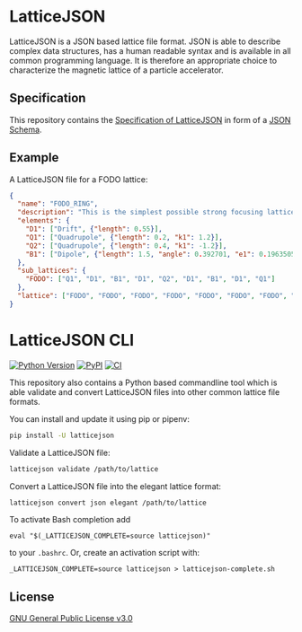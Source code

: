 # LatticeJSON

LatticeJSON is a JSON based lattice file format. JSON is able to describe complex data structures,
has a human readable syntax and is available in all common programming language. It is therefore an
appropriate choice to characterize the magnetic lattice of a particle accelerator.

## Specification
This repository contains the
[Specification of LatticeJSON](https://github.com/andreasfelix/latticejson/blob/master/latticejson/schema.json)
in form of a [JSON Schema](https://json-schema.org).

## Example

A LatticeJSON file for a FODO lattice:
```json
{
  "name": "FODO_RING",
  "description": "This is the simplest possible strong focusing lattice.",
  "elements": {
    "D1": ["Drift", {"length": 0.55}],
    "Q1": ["Quadrupole", {"length": 0.2, "k1": 1.2}],
    "Q2": ["Quadrupole", {"length": 0.4, "k1": -1.2}],
    "B1": ["Dipole", {"length": 1.5, "angle": 0.392701, "e1": 0.1963505, "e2": 0.1963505}]
  },
  "sub_lattices": {
    "FODO": ["Q1", "D1", "B1", "D1", "Q2", "D1", "B1", "D1", "Q1"]
  },
  "lattice": ["FODO", "FODO", "FODO", "FODO", "FODO", "FODO", "FODO", "FODO"]
}

```


# LatticeJSON CLI
[![Python Version](https://img.shields.io/pypi/pyversions/latticejson)](https://pypi.org/project/latticejson/)
[![PyPI](https://img.shields.io/pypi/v/latticejson.svg)](https://pypi.org/project/latticejson/)
[![CI](https://github.com/andreasfelix/latticejson/workflows/CI/badge.svg)](https://github.com/andreasfelix/latticejson/actions?query=workflow%3ACI)

This repository also contains a Python based commandline tool which is able validate and convert LatticeJSON
files into other common lattice file formats.

You can install and update it using pip or pipenv:

```sh
pip install -U latticejson
```


Validate a LatticeJSON file:
```sh
latticejson validate /path/to/lattice
```

Convert a LatticeJSON file into the elegant lattice format:
```sh
latticejson convert json elegant /path/to/lattice
```

To activate Bash completion add

```
eval "$(_LATTICEJSON_COMPLETE=source latticejson)"
```

to your `.bashrc`. Or, create an activation script with:


```
_LATTICEJSON_COMPLETE=source latticejson > latticejson-complete.sh
```

## License
[GNU General Public License v3.0](https://github.com/andreasfelix/latticejson/blob/master/LICENSE)


